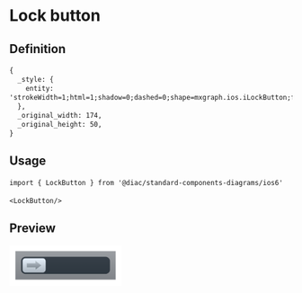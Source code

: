 # Lock button

## Definition

```
{
  _style: { 
    entity: 'strokeWidth=1;html=1;shadow=0;dashed=0;shape=mxgraph.ios.iLockButton;fontColor=#cccccc;fontSize=13;mainText=;spacingLeft=50;spacingRight=10;align=center;sketch=0;whiteSpace=wrap;',
  },
  _original_width: 174,
  _original_height: 50,
}
```

## Usage

```
import { LockButton } from '@diac/standard-components-diagrams/ios6'

<LockButton/>
```

## Preview

<img src="./lock-button.png" width="200"/>
